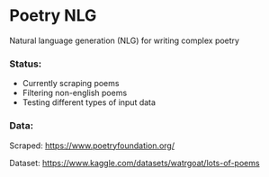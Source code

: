 # Poetry NLG

Natural language generation (NLG) for writing complex poetry

### Status:

- Currently scraping poems
- Filtering non-english poems
- Testing different types of input data

### Data:

Scraped: https://www.poetryfoundation.org/

Dataset: https://www.kaggle.com/datasets/watrgoat/lots-of-poems
